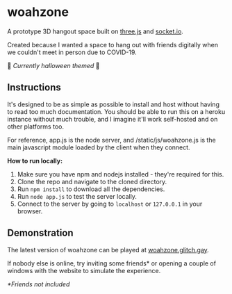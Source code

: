 # woahzone
A prototype 3D hangout space built on [three.js](https://github.com/mrdoob/three.js) and [socket.io](https://github.com/socketio/socket.io).

Created because I wanted a space to hang out with friends digitally when we couldn't meet in person due to COVID-19. 

:ghost: *Currently halloween themed* :ghost:

## Instructions
It's designed to be as simple as possible to install and host without having to read too much documentation. You should be able to run this on a heroku instance without much trouble, and I imagine it'll work self-hosted and on other platforms too.

For reference, app.js is the node server, and /static/js/woahzone.js is the main javascript module loaded by the client when they connect.

**How to run locally:**
1. Make sure you have npm and nodejs installed - they're required for this.
2. Clone the repo and navigate to the cloned directory.
3. Run `npm install` to download all the dependencies.
4. Run `node app.js` to test the server locally.
5. Connect to the server by going to `localhost` or `127.0.0.1` in your browser.

## Demonstration
The latest version of woahzone can be played at [woahzone.glitch.gay](https://woahzone.glitch.gay/). 

If nobody else is online, try inviting some friends* or opening a couple of windows with the website to simulate the experience. 

*\*Friends not included*
